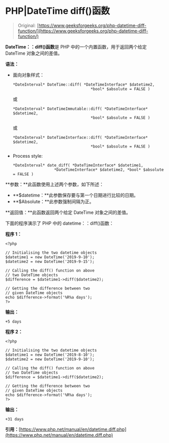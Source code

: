 # PHP|DateTime diff()函数

> Original: [https://www.geeksforgeeks.org/php-datetime-diff-function/](https://www.geeksforgeeks.org/php-datetime-diff-function/)

**DateTime：：diff()函数**是 PHP 中的一个内置函数，用于返回两个给定 DateTime 对象之间的差值。

**语法：**

*   面向对象样式：

    ```
    *DateInterval* DateTime::diff( *DateTimeInterface* $datetime2,
                                      *bool* $absolute = FALSE )
    ```

    或

    ```
    *DateInterval* DateTimeImmutable::diff( *DateTimeInterface* $datetime2,
                                      *bool* $absolute = FALSE )
    ```

    或

    ```
    *DateInterval* DateTimeInterface::diff( *DateTimeInterface* $datetime2,
                                      *bool* $absolute = FALSE )
    ```

*   Process style:

    ```
    *DateInterval* date_diff( *DateTimeInterface* $datetime1,
                      *DateTimeInterface* $datetime2, *bool* $absolute = FALSE )
    ```

**参数：**此函数使用上述两个参数，如下所述：

*   **$datetime：**此参数保存要与第一个日期进行比较的日期。
*   **$Absolute：**此参数强制间隔为正。

**返回值：**此函数返回两个给定 DateTime 对象之间的差值。

下面的程序演示了 PHP 中的 datetime：：diff()函数：

**程序 1：**

```
<?php

// Initialising the two datetime objects
$datetime1 = new DateTime('2019-9-10');
$datetime2 = new DateTime('2019-9-15');

// Calling the diff() function on above
// two DateTime objects
$difference = $datetime1->diff($datetime2);

// Getting the difference between two
// given DateTime objects
echo $difference->format('%R%a days');
?>
```

**输出：**

```
+5 days

```

**程序 2：**

```
<?php

// Initialising the two datetime objects
$datetime1 = new DateTime('2019-8-10');
$datetime2 = new DateTime('2019-9-10');

// Calling the diff() function on above
// two DateTime objects
$difference = $datetime1->diff($datetime2);

// Getting the difference between two
// given DateTime objects
echo $difference->format('%R%a days');
?>
```

**输出：**

```
+31 days

```

**引用：**[https://www.php.net/manual/en/datetime.diff.php](https://www.php.net/manual/en/datetime.diff.php)